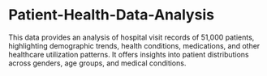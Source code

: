 # Patient-Health-Data-Analysis
This data provides an analysis of hospital visit records of 51,000 patients, highlighting demographic trends, health conditions, medications, and other healthcare utilization patterns. It offers insights into patient distributions across genders, age groups, and medical conditions.
